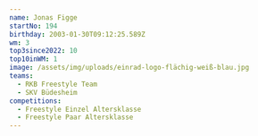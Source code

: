 ```yaml
---
name: Jonas Figge
startNo: 194
birthday: 2003-01-30T09:12:25.589Z
wm: 3
top3since2022: 10
top10inWM: 1
image: /assets/img/uploads/einrad-logo-flächig-weiß-blau.jpg
teams:
  - RKB Freestyle Team
  - SKV Büdesheim
competitions:
  - Freestyle Einzel Altersklasse
  - Freestyle Paar Altersklasse
---
```


